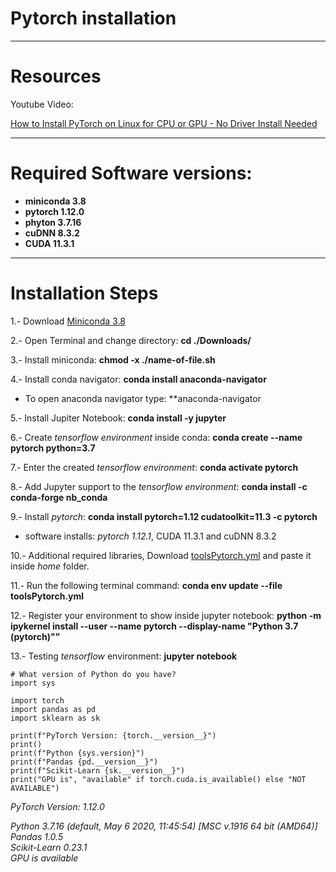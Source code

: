 # Pytorch installation

---

# Resources

Youtube Video:

[How to Install PyTorch on Linux for CPU or GPU - No Driver Install Needed](https://www.youtube.com/watch?v=YTvVxYneu7w)

---

# Required Software versions:

+ **miniconda 3.8**
+ **pytorch 1.12.0**
+ **phyton 3.7.16**
+ **cuDNN	8.3.2**
+ **CUDA 11.3.1**

---

# Installation Steps

1.- Download [Miniconda 3.8](https://docs.conda.io/en/latest/miniconda.html)

2.- Open Terminal and change directory: **cd ./Downloads/**

3.- Install miniconda: **chmod -x ./name-of-file.sh**

4.- Install conda navigator: **conda install anaconda-navigator**
 
 + To open anaconda navigator type: **anaconda-navigator

5.- Install Jupiter Notebook: **conda install -y jupyter**

6.- Create *tensorflow environment* inside conda: **conda create --name pytorch python=3.7**

7.- Enter the created *tensorflow environment*: **conda activate pytorch**

8.- Add Jupyter support to the *tensorflow environment*: **conda install -c conda-forge nb_conda**

9.- Install *pytorch*: **conda install pytorch=1.12 cudatoolkit=11.3 -c pytorch**

+ software installs: *pytorch 1.12.1*, CUDA 11.3.1 and cuDNN 8.3.2

10.- Additional required libraries, Download [toolsPytorch.yml](https://raw.githubusercontent.com/brainnlabs/Pytorch-installation/main/toolsPytorch.yml) and paste it inside *home* folder.

11.- Run the following terminal command: **conda env update --file toolsPytorch.yml** 

12.- Register your environment to show inside jupyter notebook: **python -m ipykernel install --user --name pytorch --display-name "Python 3.7 (pytorch)""**

13.- Testing *tensorflow* environment: **jupyter notebook**

```
# What version of Python do you have?
import sys

import torch
import pandas as pd
import sklearn as sk

print(f"PyTorch Version: {torch.__version__}")
print()
print(f"Python {sys.version}")
print(f"Pandas {pd.__version__}")
print(f"Scikit-Learn {sk.__version__}")
print("GPU is", "available" if torch.cuda.is_available() else "NOT AVAILABLE")
```

*PyTorch Version: 1.12.0*  

*Python 3.7.16 (default, May  6 2020, 11:45:54) [MSC v.1916 64 bit (AMD64)]*  
*Pandas 1.0.5*  
*Scikit-Learn 0.23.1*  
*GPU is available*
